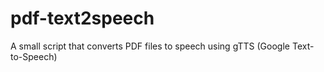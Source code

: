 # pdf-text2speech
A small script that converts PDF files to speech using gTTS (Google Text-to-Speech)

